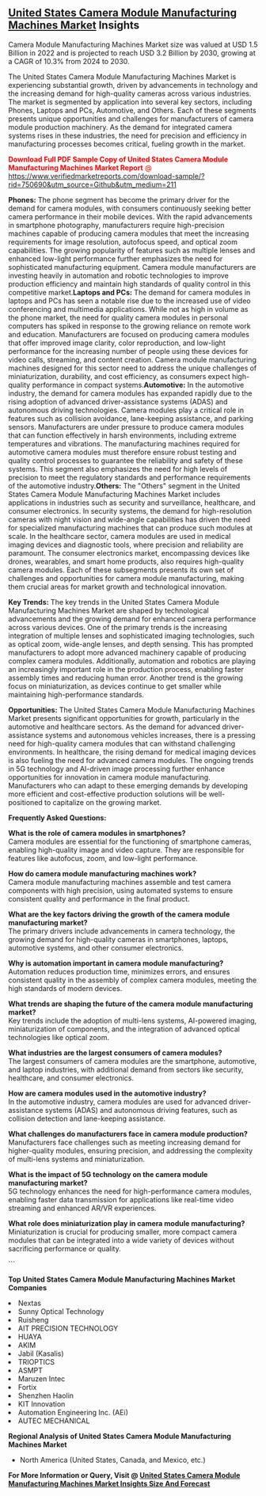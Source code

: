 <h2><a href="https://www.verifiedmarketreports.com/download-sample/?rid=750690&amp;utm_source=Github&amp;utm_medium=211" target="_blank">United States Camera Module Manufacturing Machines Market</a> Insights</h2><p>Camera Module Manufacturing Machines Market size was valued at USD 1.5 Billion in 2022 and is projected to reach USD 3.2 Billion by 2030, growing at a CAGR of 10.3% from 2024 to 2030.</p><p><p>The United States Camera Module Manufacturing Machines Market is experiencing substantial growth, driven by advancements in technology and the increasing demand for high-quality cameras across various industries. The market is segmented by application into several key sectors, including Phones, Laptops and PCs, Automotive, and Others. Each of these segments presents unique opportunities and challenges for manufacturers of camera module production machinery. As the demand for integrated camera systems rises in these industries, the need for precision and efficiency in manufacturing processes becomes critical, fueling growth in the market. <p><span class=""><span style="color: #ff0000;"><strong>Download Full PDF Sample Copy of United States Camera Module Manufacturing Machines Market Report</strong> @ </span><a href="https://www.verifiedmarketreports.com/download-sample/?rid=750690&amp;utm_source=Github&amp;utm_medium=211" target="_blank">https://www.verifiedmarketreports.com/download-sample/?rid=750690&amp;utm_source=Github&amp;utm_medium=211</a></span></p></p><p><strong>Phones:</strong> The phone segment has become the primary driver for the demand for camera modules, with consumers continuously seeking better camera performance in their mobile devices. With the rapid advancements in smartphone photography, manufacturers require high-precision machines capable of producing camera modules that meet the increasing requirements for image resolution, autofocus speed, and optical zoom capabilities. The growing popularity of features such as multiple lenses and enhanced low-light performance further emphasizes the need for sophisticated manufacturing equipment. Camera module manufacturers are investing heavily in automation and robotic technologies to improve production efficiency and maintain high standards of quality control in this competitive market.<strong>Laptops and PCs:</strong> The demand for camera modules in laptops and PCs has seen a notable rise due to the increased use of video conferencing and multimedia applications. While not as high in volume as the phone market, the need for quality camera modules in personal computers has spiked in response to the growing reliance on remote work and education. Manufacturers are focused on producing camera modules that offer improved image clarity, color reproduction, and low-light performance for the increasing number of people using these devices for video calls, streaming, and content creation. Camera module manufacturing machines designed for this sector need to address the unique challenges of miniaturization, durability, and cost efficiency, as consumers expect high-quality performance in compact systems.<strong>Automotive:</strong> In the automotive industry, the demand for camera modules has expanded rapidly due to the rising adoption of advanced driver-assistance systems (ADAS) and autonomous driving technologies. Camera modules play a critical role in features such as collision avoidance, lane-keeping assistance, and parking sensors. Manufacturers are under pressure to produce camera modules that can function effectively in harsh environments, including extreme temperatures and vibrations. The manufacturing machines required for automotive camera modules must therefore ensure robust testing and quality control processes to guarantee the reliability and safety of these systems. This segment also emphasizes the need for high levels of precision to meet the regulatory standards and performance requirements of the automotive industry.<strong>Others:</strong> The "Others" segment in the United States Camera Module Manufacturing Machines Market includes applications in industries such as security and surveillance, healthcare, and consumer electronics. In security systems, the demand for high-resolution cameras with night vision and wide-angle capabilities has driven the need for specialized manufacturing machines that can produce such modules at scale. In the healthcare sector, camera modules are used in medical imaging devices and diagnostic tools, where precision and reliability are paramount. The consumer electronics market, encompassing devices like drones, wearables, and smart home products, also requires high-quality camera modules. Each of these subsegments presents its own set of challenges and opportunities for camera module manufacturing, making them crucial areas for market growth and technological innovation.<p><strong>Key Trends:</strong> The key trends in the United States Camera Module Manufacturing Machines Market are shaped by technological advancements and the growing demand for enhanced camera performance across various devices. One of the primary trends is the increasing integration of multiple lenses and sophisticated imaging technologies, such as optical zoom, wide-angle lenses, and depth sensing. This has prompted manufacturers to adopt more advanced machinery capable of producing complex camera modules. Additionally, automation and robotics are playing an increasingly important role in the production process, enabling faster assembly times and reducing human error. Another trend is the growing focus on miniaturization, as devices continue to get smaller while maintaining high-performance standards.<p><strong>Opportunities:</strong> The United States Camera Module Manufacturing Machines Market presents significant opportunities for growth, particularly in the automotive and healthcare sectors. As the demand for advanced driver-assistance systems and autonomous vehicles increases, there is a pressing need for high-quality camera modules that can withstand challenging environments. In healthcare, the rising demand for medical imaging devices is also fueling the need for advanced camera modules. The ongoing trends in 5G technology and AI-driven image processing further enhance opportunities for innovation in camera module manufacturing. Manufacturers who can adapt to these emerging demands by developing more efficient and cost-effective production solutions will be well-positioned to capitalize on the growing market.<p><strong>Frequently Asked Questions:</strong></p><p><strong>What is the role of camera modules in smartphones?</strong><br> Camera modules are essential for the functioning of smartphone cameras, enabling high-quality image and video capture. They are responsible for features like autofocus, zoom, and low-light performance.</p><p><strong>How do camera module manufacturing machines work?</strong><br> Camera module manufacturing machines assemble and test camera components with high precision, using automated systems to ensure consistent quality and performance in the final product.</p><p><strong>What are the key factors driving the growth of the camera module manufacturing market?</strong><br> The primary drivers include advancements in camera technology, the growing demand for high-quality cameras in smartphones, laptops, automotive systems, and other consumer electronics.</p><p><strong>Why is automation important in camera module manufacturing?</strong><br> Automation reduces production time, minimizes errors, and ensures consistent quality in the assembly of complex camera modules, meeting the high standards of modern devices.</p><p><strong>What trends are shaping the future of the camera module manufacturing market?</strong><br> Key trends include the adoption of multi-lens systems, AI-powered imaging, miniaturization of components, and the integration of advanced optical technologies like optical zoom.</p><p><strong>What industries are the largest consumers of camera modules?</strong><br> The largest consumers of camera modules are the smartphone, automotive, and laptop industries, with additional demand from sectors like security, healthcare, and consumer electronics.</p><p><strong>How are camera modules used in the automotive industry?</strong><br> In the automotive industry, camera modules are used for advanced driver-assistance systems (ADAS) and autonomous driving features, such as collision detection and lane-keeping assistance.</p><p><strong>What challenges do manufacturers face in camera module production?</strong><br> Manufacturers face challenges such as meeting increasing demand for higher-quality modules, ensuring precision, and addressing the complexity of multi-lens systems and miniaturization.</p><p><strong>What is the impact of 5G technology on the camera module manufacturing market?</strong><br> 5G technology enhances the need for high-performance camera modules, enabling faster data transmission for applications like real-time video streaming and enhanced AR/VR experiences.</p><p><strong>What role does miniaturization play in camera module manufacturing?</strong><br> Miniaturization is crucial for producing smaller, more compact camera modules that can be integrated into a wide variety of devices without sacrificing performance or quality.</p>```</p><p><strong>Top United States Camera Module Manufacturing Machines Market Companies</strong></p><div data-test-id=""><p><li>Nextas</li><li> Sunny Optical Technology</li><li> Ruisheng</li><li> AIT PRECISION TECHNOLOGY</li><li> HUAYA</li><li> AKIM</li><li> Jabil (Kasalis)</li><li> TRIOPTICS</li><li> ASMPT</li><li> Maruzen Intec</li><li> Fortix</li><li> Shenzhen Haolin</li><li> KIT Innovation</li><li> Automation Engineering Inc. (AEi)</li><li> AUTEC MECHANICAL</li></p><div><strong>Regional Analysis of&nbsp;United States Camera Module Manufacturing Machines Market</strong></div><ul><li dir="ltr"><p dir="ltr">North America&nbsp;(United States, Canada, and Mexico, etc.)</p></li></ul><p><strong>For More Information or Query, Visit @&nbsp;</strong><strong><a href="https://www.verifiedmarketreports.com/product/camera-module-manufacturing-machines-market/?utm_source=Github&amp;utm_medium=211" target="_blank">United States Camera Module Manufacturing Machines Market Insights Size And Forecast</a></strong></p></div>
